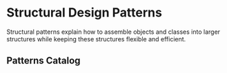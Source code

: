 # Structural Design Patterns
Structural patterns explain how to assemble objects and classes into larger structures while keeping these structures flexible and efficient.


## Patterns Catalog